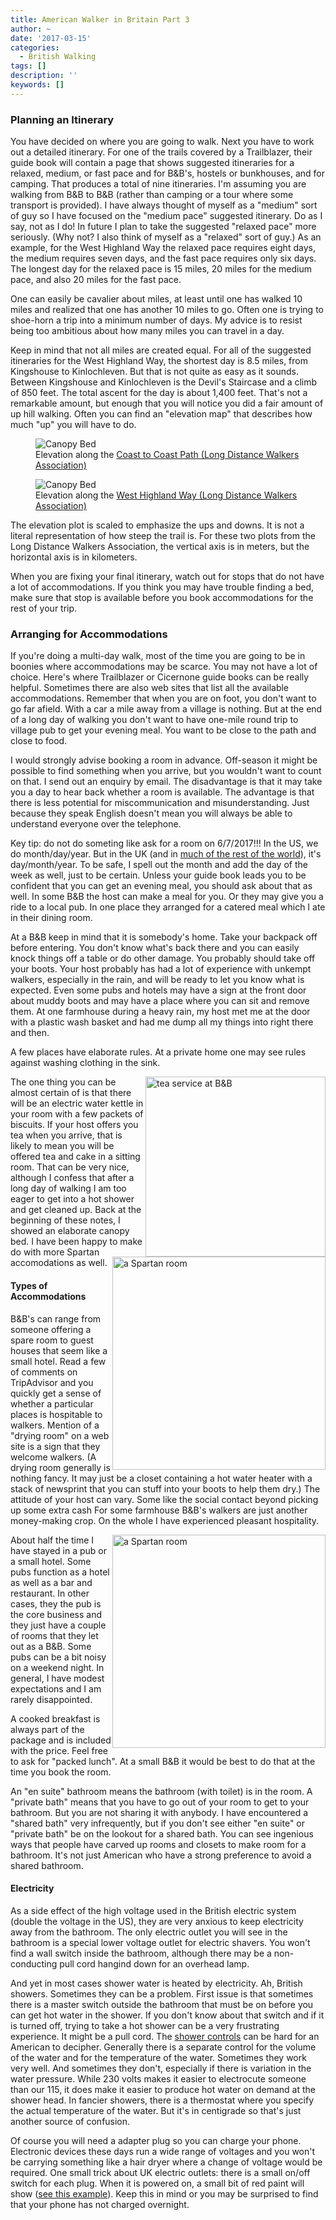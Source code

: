 ```yaml
---
title: American Walker in Britain Part 3
author: ~
date: '2017-03-15'
categories:
  - British Walking
tags: []
description: ''
keywords: []
---
```


### Planning an Itinerary

You have decided on where you are going to walk. Next you have to work out a detailed itinerary. 
For one of the trails covered by a Trailblazer, their guide book will contain a page that shows
suggested itineraries for a relaxed, medium, or fast pace and for B&B's, hostels or bunkhouses, and for camping.
That produces a total of nine itineraries. I'm assuming you
are walking from B&B to B&B (rather than camping  or a tour where some transport is provided).
I have always thought of myself as a "medium" sort of guy so I have focused on the "medium pace" suggested
itinerary. Do as I say, not as I do! In future I plan to take the suggested "relaxed pace" more seriously.
(Why not? I also think of myself as a "relaxed" sort of guy.) As an example, for the West Highland Way the relaxed pace
requires eight days, the medium requires seven days, and the fast pace requires only six days. 
The longest day for the relaxed pace is 15 miles, 20 miles for the medium pace, and also 20 miles for the fast pace.

One can easily be cavalier about miles, at least until one has walked 10 miles and realized that one
has another 10 miles to go. Often one is trying to shoe-horn a trip into a minimum number of days.
My advice is to resist being too ambitious about how many miles you can travel in a day. 

Keep in mind that not all miles are created equal. For all of the suggested itineraries
for the West Highland Way, the shortest day is 8.5 miles, from Kingshouse to Kinlochleven. But that
is not quite as easy as it sounds. Between Kingshouse and Kinlochleven is the Devil's Staircase and
a climb of 850 feet. The total ascent for the day is about 1,400 feet. That's not a remarkable amount,
but enough that you will notice you did a fair amount of up hill walking. Often you can find an
"elevation map" that describes how much "up" you will have to do.
<figure> 
  <img  src="https://www.ldwa.org.uk/ldp/images/TF/87-1-L.png" alt="Canopy Bed">
  <figcaption>Elevation along the <a href="https://www.ldwa.org.uk/ldp/members/show_path.php?menu_type=S&path_name=Coast+to+Coast+%28Wainwright%29">Coast to Coast Path (Long Distance Walkers Association)</a> </figcaption>
</figure> 
<figure> 
  <img  src="https://www.ldwa.org.uk/ldp/images/TF/517-1-L.png" alt="Canopy Bed">
  <figcaption>Elevation along the <a href="https://www.ldwa.org.uk/ldp/members/show_path.php?menu_type=S&path_name=West+Highland+Way">West Highland Way (Long Distance Walkers Association)</a> </figcaption>
</figure> 
The elevation plot is scaled to emphasize the ups and downs. It is not a literal representation of how steep the trail is. For these two plots from the Long Distance Walkers Association, the vertical axis is in meters,
but the horizontal axis is in kilometers.

When you are fixing your final itinerary, watch out for stops that do not have a lot
of accommodations. If you think you may have trouble finding a bed,
make sure that stop is available before you book accommodations for the rest of your trip.

### Arranging for Accommodations

If you're doing a multi-day walk, most of the time you are going to be in boonies where accommodations may be scarce. You may not have a lot of choice.
Here's where Trailblazer or Cicernone guide books can be really helpful.
Sometimes there are also web sites that list all the available accommodations.
Remember that when you are on foot, you don't want to go far afield. With a car
a mile away from a village is nothing. But at the end of a long day of walking you don't want to have one-mile round trip to village pub to get your evening meal.
You want to be close to the path and close to food.

I would strongly advise booking a room in advance. Off-season it might be possible
to find something when you arrive, but you wouldn't want to count on that.
I send out an enquiry by email. The disadvantage is that it may take you a
day to hear back whether a room is available. The advantage is that there is
less potential for miscommunication and misunderstanding. Just because they speak
English doesn't mean you will always be able to understand everyone over the
telephone. 

Key tip: do not do someting like ask for a room on 6/7/2017!!! In the US, we do month/day/year. But in the UK (and in [much of the rest of the world](https://en.wikipedia.org/wiki/Date_format_by_country)), it's day/month/year. To be safe, I spell out the month and add the day of the week as well, just to be certain. Unless your guide book leads you to be confident that you can get an evening meal, you should ask about that as well. In some B&B the host can make a meal for you. Or they may give you a ride to a local pub. In one
place they arranged for a catered meal which I ate in their dining room.

At a B&B keep in mind that it is somebody's home. Take your backpack off before entering. You don't know what's back there and you can easily knock things off a table or do other damage. You probably should take off your boots. Your host probably has had a lot of experience with unkempt walkers, especially in the rain,
and will be ready to let you know what is expected. Even some pubs and hotels may have a sign at the front door about muddy boots and may have a place where
you can sit and remove them. At one farmhouse during a heavy rain, my host met me at the door with a plastic wash basket and had me dump all my things into right there and then.

A few places have elaborate rules. At a private home one may see rules against washing clothing in the sink.

<img style="float: right;" src="/img/tea_at_b_and_b.png" alt="tea service at B&B" width="288">
The one thing you can be almost certain of is that there will be an electric water kettle in your room with a few packets of biscuits. 
If your host offers you tea when you arrive, that is likely to mean you
will be offered tea and cake in a sitting room. That can be very nice,
although I confess that after a long day of walking I am too eager to
get into a hot shower and get cleaned up.

<img style="float: right;" src="/img/spartan_room.png" alt="a Spartan room" width="341">
Back at the beginning of these notes, I showed an elaborate canopy bed. I have been happy to make do with more Spartan accomodations as well.

#### Types of Accommodations

B&B's can range from someone offering a spare room to guest houses that seem like a small hotel. Read a few of comments on TripAdvisor and you quickly get a sense of whether a particular places is hospitable to walkers. Mention of a "drying room" on
a web site is a sign that they welcome walkers. (A drying room generally is nothing fancy. It may just be a closet containing a hot water heater with a stack of newsprint that you can stuff into your boots to help them dry.) The attitude of
your host can vary. Some like the social contact beyond picking up some extra cash For some farmhouse B&B's walkers are just another money-making crop. On the
whole I have experienced pleasant hospitality. 

<img style="float: right;" src="/img/anchor.png" alt="a Spartan room" width="341">About half the time I have stayed in a pub or a small hotel. Some pubs function as a hotel as well as a bar and
restaurant. In other cases, they the pub is the core business and they just have a
couple of rooms that they let out as a B&B. Some pubs can be a bit noisy on a weekend night. In general, I have modest expectations and I am rarely disappointed.

A cooked breakfast is always part of the package and is included with the price.
Feel free to ask for "packed lunch". At a small B&B it would be best to do that
at the time you book the room.

An "en suite" bathroom means the bathroom (with toilet) is in the room. A "private bath" means that you have to go out of your room to get to your bathroom.
But you are not sharing it with anybody. I have encountered a "shared bath" very
infrequently, but if you don't see either "en suite" or "private bath" be
on the lookout for a shared bath. You can see ingenious ways that people have carved up rooms and closets to make room for a bathroom. It's not just
American who have a strong preference to avoid a shared bathroom.



#### Electricity

As a side effect of the high voltage used in the British electric system (double the voltage in the US), they are very anxious to keep electricity away from the bathroom.
The only electric outlet you will see in the bathroom is a special lower voltage outlet for electric shavers. You won't find a wall switch inside the bathroom,
although there may be a non-conducting pull cord hangind down for an overhead lamp.

And yet in most cases shower water is heated by electricity. Ah, British showers.
Sometimes they can be a problem. First issue is that sometimes there is a master switch
outside the bathroom that must be on before you can get hot water in the shower.
If you don't know about that switch and if it is turned off, trying to 
take a hot shower can be a very frustrating experience. It might be a pull cord.
The [shower controls](/img/electric_shower.png) can be hard for an American to
decipher. Generally there is a separate control for the volume of the water
and for the temperature of the water. Sometimes they work very well. And
sometimes they don't, especially if there is variation in
the water pressure. While 230 volts makes it easier to electrocute someone than our 115, it does make it easier to produce hot water on demand at the shower head.
In fancier showers, there is a thermostat where you specify the actual temperature of the water. But it's in centigrade so that's just another source of confusion.

Of course you will need a adapter plug so you can charge your phone. Electronic
devices these days run a wide range of voltages and you won't be carrying
something like a hair dryer where a change of voltage would be required.
One small trick about UK electric outlets: there is
a small on/off switch for each plug. When it is powered on, a small bit of
red paint will show ([see this example](/img/electric_outlet.png)). Keep this in mind or you may be surprised to find that
your phone has not charged overnight.